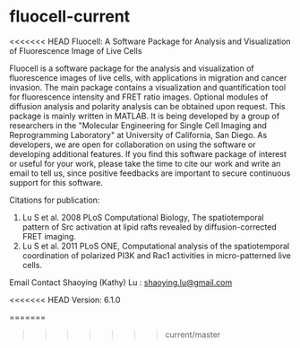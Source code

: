 # fluocell-current
<<<<<<< HEAD
Fluocell: A Software Package for Analysis and Visualization of Fluorescence Image of Live Cells

Fluocell is a software package for the analysis and visualization of fluorescence images of live cells, with applications in 
migration and cancer invasion. The main package contains a visualization and quantification tool for fluorescence intensity 
and FRET ratio images. Optional modules of diffusion analysis and polarity analysis can be obtained upon request. This package 
is mainly written in MATLAB. It is being developed by a group of researchers in the "Molecular Engineering for Single Cell Imaging and Reprogramming Laboratory" at University of California, San Diego. As developers, we are open for collaboration on
using the software or developing additional features. If you find this software package of interest or useful for your work, 
please take the time to cite our work and write an email to tell us, since positive feedbacks are important to secure continuous 
support for this software.

Citations for publication:
1. Lu S et al. 2008 PLoS Computational Biology, The spatiotemporal pattern of Src activation at lipid rafts revealed by 
diffusion-corrected FRET imaging. 
2. Lu S et al. 2011 PLoS ONE, Computational analysis of the spatiotemporal coordination of polarized PI3K and Rac1 activities 
in micro-patterned live cells.

Email Contact Shaoying (Kathy) Lu : shaoying.lu@gmail.com

<<<<<<< HEAD
Version: 6.1.0

=======
>>>>>>> current/master
